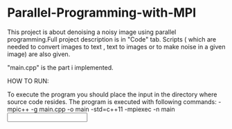 # Parallel-Programming-with-MPI

This project is about denoising a noisy image using parallel programming.Full project description is in "Code" tab.
Scripts ( which are needed to convert images to text , text to images or to make noise in a given image) are also given.

"main.cpp" is the part i implemented.

HOW TO RUN:

To execute the program you should place the input in the directory where source code resides.
The program is executed with following commands:
-mpic++ -g main.cpp -o main -std=c++11
-mpiexec -n <number of processor> main <input file> <output file> <beta value> <pi value>


  
  
